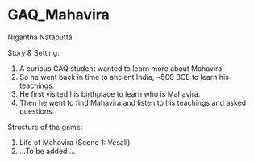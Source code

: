 # GAQ_Mahavira
Nigantha Nataputta

Story & Setting:
1) A curious GAQ student wanted to learn more about Mahavira.
2) So he went back in time to ancient India, ~500 BCE to learn his teachings.
3) He first visited his birthplace to learn who is Mahavira.
4) Then he went to find Mahavira and listen to his teachings and asked questions. 

Structure of the game:
1) Life of Mahavira (Scene 1: Vesali)
2) ...To be added ...
